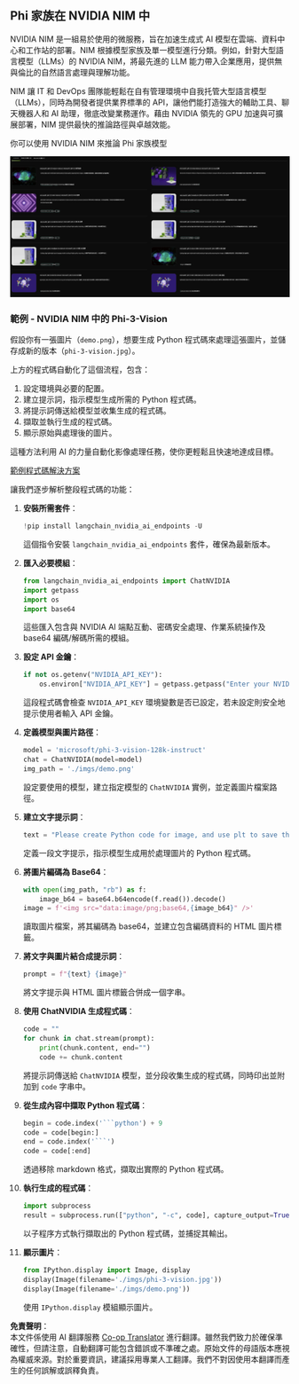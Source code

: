 <!--
CO_OP_TRANSLATOR_METADATA:
{
  "original_hash": "7b08e277df2a9307f861ae54bc30c772",
  "translation_date": "2025-07-16T19:33:57+00:00",
  "source_file": "md/01.Introduction/02/06.NVIDIA.md",
  "language_code": "mo"
}
-->
## Phi 家族在 NVIDIA NIM 中

NVIDIA NIM 是一組易於使用的微服務，旨在加速生成式 AI 模型在雲端、資料中心和工作站的部署。NIM 根據模型家族及單一模型進行分類。例如，針對大型語言模型（LLMs）的 NVIDIA NIM，將最先進的 LLM 能力帶入企業應用，提供無與倫比的自然語言處理與理解功能。

NIM 讓 IT 和 DevOps 團隊能輕鬆在自有管理環境中自我托管大型語言模型（LLMs），同時為開發者提供業界標準的 API，讓他們能打造強大的輔助工具、聊天機器人和 AI 助理，徹底改變業務運作。藉由 NVIDIA 領先的 GPU 加速與可擴展部署，NIM 提供最快的推論路徑與卓越效能。

你可以使用 NVIDIA NIM 來推論 Phi 家族模型

![nim](../../../../../translated_images/Phi-NIM.09bebb743387ee4a5028d7d4f8fed55e619711b26c8937526b43a2af980f7dcf.mo.png)

### **範例 - NVIDIA NIM 中的 Phi-3-Vision**

假設你有一張圖片（`demo.png`），想要生成 Python 程式碼來處理這張圖片，並儲存成新的版本（`phi-3-vision.jpg`）。

上方的程式碼自動化了這個流程，包含：

1. 設定環境與必要的配置。
2. 建立提示詞，指示模型生成所需的 Python 程式碼。
3. 將提示詞傳送給模型並收集生成的程式碼。
4. 擷取並執行生成的程式碼。
5. 顯示原始與處理後的圖片。

這種方法利用 AI 的力量自動化影像處理任務，使你更輕鬆且快速地達成目標。

[範例程式碼解決方案](../../../../../code/06.E2E/E2E_Nvidia_NIM_Phi3_Vision.ipynb)

讓我們逐步解析整段程式碼的功能：

1. **安裝所需套件**：
    ```python
    !pip install langchain_nvidia_ai_endpoints -U
    ```
    這個指令安裝 `langchain_nvidia_ai_endpoints` 套件，確保為最新版本。

2. **匯入必要模組**：
    ```python
    from langchain_nvidia_ai_endpoints import ChatNVIDIA
    import getpass
    import os
    import base64
    ```
    這些匯入包含與 NVIDIA AI 端點互動、密碼安全處理、作業系統操作及 base64 編碼/解碼所需的模組。

3. **設定 API 金鑰**：
    ```python
    if not os.getenv("NVIDIA_API_KEY"):
        os.environ["NVIDIA_API_KEY"] = getpass.getpass("Enter your NVIDIA API key: ")
    ```
    這段程式碼會檢查 `NVIDIA_API_KEY` 環境變數是否已設定，若未設定則安全地提示使用者輸入 API 金鑰。

4. **定義模型與圖片路徑**：
    ```python
    model = 'microsoft/phi-3-vision-128k-instruct'
    chat = ChatNVIDIA(model=model)
    img_path = './imgs/demo.png'
    ```
    設定要使用的模型，建立指定模型的 `ChatNVIDIA` 實例，並定義圖片檔案路徑。

5. **建立文字提示詞**：
    ```python
    text = "Please create Python code for image, and use plt to save the new picture under imgs/ and name it phi-3-vision.jpg."
    ```
    定義一段文字提示，指示模型生成用於處理圖片的 Python 程式碼。

6. **將圖片編碼為 Base64**：
    ```python
    with open(img_path, "rb") as f:
        image_b64 = base64.b64encode(f.read()).decode()
    image = f'<img src="data:image/png;base64,{image_b64}" />'
    ```
    讀取圖片檔案，將其編碼為 base64，並建立包含編碼資料的 HTML 圖片標籤。

7. **將文字與圖片結合成提示詞**：
    ```python
    prompt = f"{text} {image}"
    ```
    將文字提示與 HTML 圖片標籤合併成一個字串。

8. **使用 ChatNVIDIA 生成程式碼**：
    ```python
    code = ""
    for chunk in chat.stream(prompt):
        print(chunk.content, end="")
        code += chunk.content
    ```
    將提示詞傳送給 `ChatNVIDIA` 模型，並分段收集生成的程式碼，同時印出並附加到 `code` 字串中。

9. **從生成內容中擷取 Python 程式碼**：
    ```python
    begin = code.index('```python') + 9
    code = code[begin:]
    end = code.index('```')
    code = code[:end]
    ```
    透過移除 markdown 格式，擷取出實際的 Python 程式碼。

10. **執行生成的程式碼**：
    ```python
    import subprocess
    result = subprocess.run(["python", "-c", code], capture_output=True)
    ```
    以子程序方式執行擷取出的 Python 程式碼，並捕捉其輸出。

11. **顯示圖片**：
    ```python
    from IPython.display import Image, display
    display(Image(filename='./imgs/phi-3-vision.jpg'))
    display(Image(filename='./imgs/demo.png'))
    ```
    使用 `IPython.display` 模組顯示圖片。

**免責聲明**：  
本文件係使用 AI 翻譯服務 [Co-op Translator](https://github.com/Azure/co-op-translator) 進行翻譯。雖然我們致力於確保準確性，但請注意，自動翻譯可能包含錯誤或不準確之處。原始文件的母語版本應視為權威來源。對於重要資訊，建議採用專業人工翻譯。我們不對因使用本翻譯而產生的任何誤解或誤釋負責。
